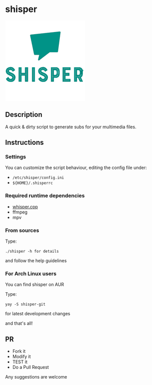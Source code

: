 # shisper

![shisper-logo](./images/logo.png)

## Description

A quick & dirty script to generate subs for your multimedia files.

## Instructions

### Settings

You can customize the script behaviour, editing the config file under:

- `/etc/shisper/config.ini`
- `${HOME}/.shisperrc`

### Required runtime dependencies

- [whisper.cpp](https://github.com/ggerganov/whisper.cpp)
- ffmpeg
- mpv

### From sources

Type:

`./shisper -h for details`

and follow the help guidelines

### For Arch Linux users

You can find shisper on AUR

Type:

`yay -S shisper-git`

for latest development changes

and that's all!

## PR

- Fork it
- Modify it
- TEST it
- Do a Pull Request

Any suggestions are welcome
